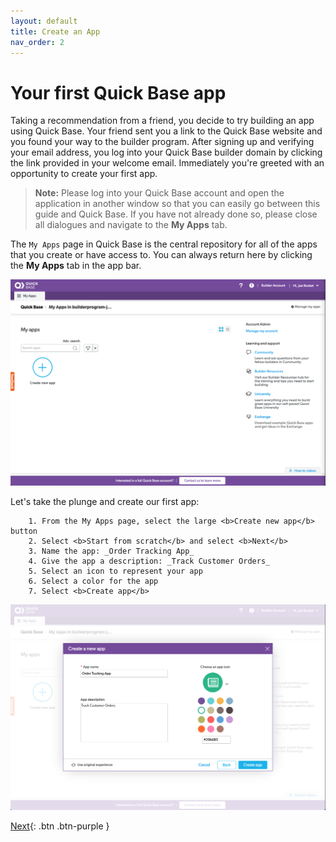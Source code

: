 ```yaml
---
layout: default
title: Create an App
nav_order: 2
---
```


# Your first Quick Base app

Taking a recommendation from a friend, you decide to try building an app using Quick Base. Your friend sent you a link to the Quick Base website and you found your way to the builder program. After signing up and verifying your email address, you log into your Quick Base builder domain by clicking the link provided in your welcome email. Immediately you're greeted with an opportunity to create your first app. 

> <b>Note:</b> Please log into your Quick Base account and open the application in another window so that you can easily go between this guide and Quick Base.
> If you have not already done so, please close all dialogues and navigate to the **My Apps** tab. 

The `My Apps` page in Quick Base is the central repository for all of the apps that you create or have access to. You can always return here by clicking the **My Apps** tab in the app bar.

![](assets/images/image-1.png)

Let's take the plunge and create our first app:

~~~
    1. From the My Apps page, select the large <b>Create new app</b> button  
    2. Select <b>Start from scratch</b> and select <b>Next</b>
    3. Name the app: _Order Tracking App_
    4. Give the app a description: _Track Customer Orders_
    5. Select an icon to represent your app
    6. Select a color for the app
    7. Select <b>Create app</b>
~~~

![](assets/images/image-2.png)

[Next](createProducts.html){: .btn .btn-purple }